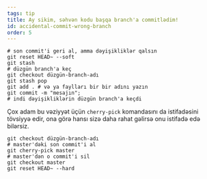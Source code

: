 ```yaml
---
tags: tip
title: Ay sikim, səhvən kodu başqa branch'a commitlədim!
id: accidental-commit-wrong-branch
order: 5
---
```


```git
# son commit'i geri al, amma dəyişikliklər qalsın
git reset HEAD~ --soft
git stash
# düzgün branch'a keç
git checkout düzgün-branch-adı
git stash pop
git add . # və ya faylları bir bir adını yazın
git commit -m "mesajın";
# indi dəyişikliklərin düzgün branch'a keçdi
```

Çox adam bu vəziyyət üçün `cherry-pick` komandasını da istifadəsini tövsiyyə edir, ona görə hansı sizə daha rahat gəlirsə onu istifadə edə bilərsiz.

```git
git checkout düzgün-branch-adı
# master'dəki son commit'i al
git cherry-pick master
# master'dən o commit'i sil
git checkout master
git reset HEAD~ --hard
```